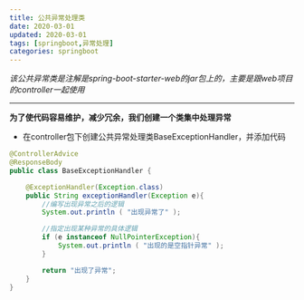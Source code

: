 ```yaml
---
title: 公共异常处理类
date: 2020-03-01 
updated: 2020-03-01 
tags: [springboot,异常处理]
categories: springboot
---
```


 *该公共异常类是注解是spring-boot-starter-web的jar包上的，主要是跟web项目的controller一起使用*

<!-- more -->

---

 **为了使代码容易维护，减少冗余，我们创建一个类集中处理异常**
 - 在controller包下创建公共异常处理类BaseExceptionHandler，并添加代码

``` java
@ControllerAdvice
@ResponseBody
public class BaseExceptionHandler {

    @ExceptionHandler(Exception.class)
    public String exceptionHandler(Exception e){
        //编写出现异常之后的逻辑
        System.out.println ( "出现异常了" );

        //指定出现某种异常的具体逻辑
        if (e instanceof NullPointerException){
            System.out.println ( "出现的是空指针异常" );
        }

        return "出现了异常";
    }
}
```
